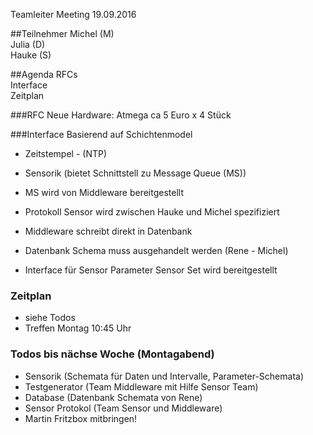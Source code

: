 Teamleiter Meeting 19.09.2016

##Teilnehmer
Michel (M)    
Julia  (D)    
Hauke  (S)    

##Agenda
 RFCs     
 Interface     
 Zeitplan     


###RFC
Neue Hardware: Atmega ca 5 Euro x 4 Stück    

###Interface
Basierend auf Schichtenmodel      
- Zeitstempel - (NTP)     
- Sensorik (bietet Schnittstell zu Message Queue (MS))        
- MS wird von Middleware bereitgestellt     
- Protokoll Sensor wird zwischen Hauke und Michel spezifiziert    

- Middleware schreibt direkt in Datenbank    
- Datenbank Schema muss ausgehandelt werden (Rene - Michel)    
-  Interface für Sensor Parameter Sensor Set wird bereitgestellt 


### Zeitplan
- siehe Todos
- Treffen Montag 10:45 Uhr 

### Todos bis nächse Woche (Montagabend)
- Sensorik (Schemata für Daten und Intervalle, Parameter-Schemata) 
- Testgenerator (Team Middleware mit Hilfe Sensor Team)
- Database (Datenbank Schemata von Rene) 
- Sensor Protokol (Team Sensor und Middleware)
- Martin Fritzbox mitbringen!
